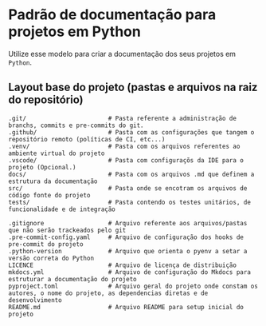 # Padrão de documentação para projetos em Python

Utilize esse modelo para criar a documentação dos seus projetos em `Python`.

## Layout base do projeto (pastas e arquivos na raiz do repositório)

    .git/                       # Pasta referente a administração de branchs, commits e pre-commits do git.
    .github/                    # Pasta com as configurações que tangem o repositório remoto (políticas de CI, etc...)
    .venv/                      # Pasta com os arquivos referentes ao ambiente virtual do projeto
    .vscode/                    # Pasta com configuraçõs da IDE para o projeto (Opcional.)
    docs/                       # Pasta com os arquivos .md que definem a estrutura da documentação
    src/                        # Pasta onde se encotram os arquivos de código fonte do projeto
    tests/                      # Pasta contendo os testes unitários, de funcionalidade e de integração

    .gitignore                  # Arquivo referente aos arquivos/pastas que não serão trackeados pelo git
    .pre-commit-config.yaml     # Arquivo de configuração dos hooks de pre-commit do projeto
    .python-version             # Arquivo que orienta o pyenv a setar a versão correta do Python
    LICENCE                     # Arquivo de licença de distribuição
    mkdocs.yml                  # Arquivo de configuração do Mkdocs para estruturar a documentação do projeto
    pyproject.toml              # Arquivo geral do projeto onde constam os autores, o nome do projeto, as dependencias diretas e de desenvolvimento
    README.md                   # Arquivo README para setup inicial do projeto
